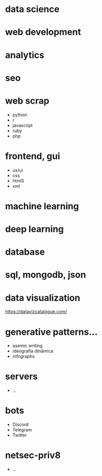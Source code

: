 # data science
# web development

# analytics
# seo

# web scrap
- python
- r
- javascript
- ruby
- php

# frontend, gui
- ux/ui
- css
- html5
- xml

# machine learning
# deep learning

# database
# sql, mongodb, json

# data visualization
https://datavizcatalogue.com/

# generative patterns...
- asemic writing 
- ideografia dinâmica
- infographs

# servers
- ...

# bots
- Discord
- Telegram
- Twitter

# netsec-priv8
- ...
